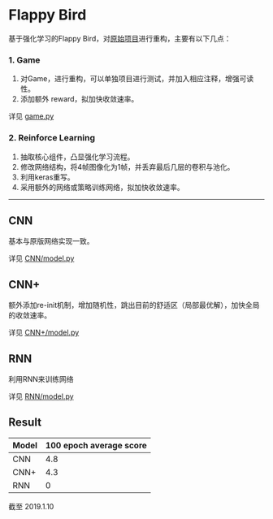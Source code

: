 # Flappy Bird
基于强化学习的Flappy Bird，对[原始项目](https://github.com/yenchenlin/DeepLearningFlappyBird)进行重构，主要有以下几点：
### 1. Game
1. 对Game，进行重构，可以单独项目进行测试，并加入相应注释，增强可读性。
2. 添加额外 reward，拟加快收敛速率。

详见 [game.py](game.py)
### 2. Reinforce Learning
1. 抽取核心组件，凸显强化学习流程。
2. 修改网络结构，将4帧图像化为1帧，并丢弃最后几层的卷积与池化。
3. 利用keras重写。
4. 采用额外的网络或策略训练网络，拟加快收敛速率。
---
## CNN 
基本与原版网络实现一致。

详见 [CNN/model.py](CNN/model.py)
## CNN+ 
额外添加re-init机制，增加随机性，跳出目前的舒适区（局部最优解），加快全局的收敛速率。

详见 [CNN+/model.py](CNN+/model.py)
## RNN
利用RNN来训练网络

详见 [RNN/model.py](RNN/model.py)

## Result
Model| 100 epoch average score
-----|-----
CNN| 4.8
CNN+| 4.3
RNN| 0
截至 2019.1.10